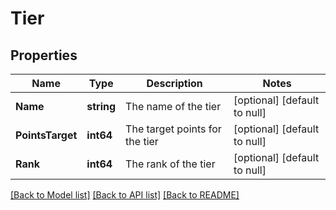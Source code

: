 # Tier

## Properties
Name | Type | Description | Notes
------------ | ------------- | ------------- | -------------
**Name** | **string** | The name of the tier | [optional] [default to null]
**PointsTarget** | **int64** | The target points for the tier | [optional] [default to null]
**Rank** | **int64** | The rank of the tier | [optional] [default to null]

[[Back to Model list]](../README.md#documentation-for-models) [[Back to API list]](../README.md#documentation-for-api-endpoints) [[Back to README]](../README.md)

